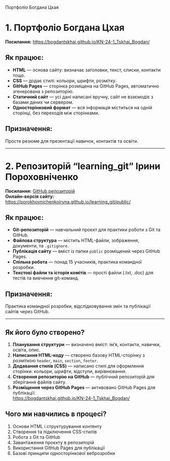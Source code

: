  Портфоліо Богдана Цхая
 ></style></head><body id="preview">
<h1 class="code-line" data-line-start=0 data-line-end=1 ><a id="1____0"></a>1. Портфоліо Богдана Цхая</h1>
<p class="has-line-data" data-line-start="1" data-line-end="2"><strong>Посилання:</strong> <a href="https://bogdantskhai.github.io/KN-24-1_Tskhai_Bogdan/">https://bogdantskhai.github.io/KN-24-1_Tskhai_Bogdan/</a></p>
<h2 class="code-line" data-line-start=3 data-line-end=4 ><a id="__3"></a>Як працює:</h2>
<ul>
<li class="has-line-data" data-line-start="4" data-line-end="5"><strong>HTML</strong> — основа сайту: визначає заголовки, текст, списки, контакти тощо.</li>
<li class="has-line-data" data-line-start="5" data-line-end="6"><strong>CSS</strong> — додає стилі: кольори, шрифти, розмітку.</li>
<li class="has-line-data" data-line-start="6" data-line-end="7"><strong>GitHub Pages</strong> — сторінка розміщена на GitHub Pages, автоматично згенерована з репозиторію.</li>
<li class="has-line-data" data-line-start="7" data-line-end="8"><strong>Статичний сайт</strong> — усі дані написані вручну, сайт не взаємодіє з базами даних чи сервером.</li>
<li class="has-line-data" data-line-start="8" data-line-end="10"><strong>Односторінковий формат</strong> — вся інформація міститься на одній сторінці, без переходів між сторінками.</li>
</ul>
<h2 class="code-line" data-line-start=10 data-line-end=11 ><a id="_10"></a>Призначення:</h2>
<p class="has-line-data" data-line-start="11" data-line-end="12">Просте резюме для презентації навичок, контактів та освіти.</p>
<hr>
<h1 class="code-line" data-line-start=15 data-line-end=16 ><a id="2__learning_git___15"></a>2. Репозиторій “learning_git” Ірини Пороховніченко</h1>
<p class="has-line-data" data-line-start="16" data-line-end="18"><strong>Посилання:</strong> <a href="https://github.com/PorokhovnichenkoIryna/learning_git">GitHub репозиторій</a><br>
<strong>Онлайн-версія сайту:</strong> <a href="https://porokhovnichenkoiryna.github.io/learning_git/public/">https://porokhovnichenkoiryna.github.io/learning_git/public/</a></p>
<h2 class="code-line" data-line-start=19 data-line-end=20 ><a id="__19"></a>Як працює:</h2>
<ul>
<li class="has-line-data" data-line-start="20" data-line-end="21"><strong>Git-репозиторій</strong> — навчальний проєкт для практики роботи з Git та GitHub.</li>
<li class="has-line-data" data-line-start="21" data-line-end="22"><strong>Файлова структура</strong> — містить HTML-файли, зображення, документи, та <code>.gitignore</code>.</li>
<li class="has-line-data" data-line-start="22" data-line-end="23"><strong>Публікація сайту</strong> — вміст із папки <code>public</code> розміщений через GitHub Pages.</li>
<li class="has-line-data" data-line-start="23" data-line-end="24"><strong>Спільна робота</strong> — понад 15 учасників, практика командної розробки.</li>
<li class="has-line-data" data-line-start="24" data-line-end="26"><strong>Текстові файли та історія комітів</strong> — прості файли (.txt, .doc) для тестів та вивчення git-команд.</li>
</ul>
<h2 class="code-line" data-line-start=26 data-line-end=27 ><a id="_26"></a>Призначення:</h2>
<p class="has-line-data" data-line-start="27" data-line-end="28">Практика командної розробки, відслідковування змін та публікації сайтів через GitHub.</p>
<hr>
<h2 class="code-line" data-line-start=31 data-line-end=32 ><a id="____31"></a>Як його було створено?</h2>
<ol>
<li class="has-line-data" data-line-start="32" data-line-end="33"><strong>Планування структури</strong> — визначено вміст: ім’я, контакти, навички, освіта, опис.</li>
<li class="has-line-data" data-line-start="33" data-line-end="34"><strong>Написання HTML-коду</strong> — створено базову HTML-сторінку з розміткою <code>header</code>, <code>main</code>, <code>section</code>, <code>footer</code>.</li>
<li class="has-line-data" data-line-start="34" data-line-end="35"><strong>Додавання стилів (CSS)</strong> — написано стилі для оформлення сторінки: кольори, шрифти, відступи, вирівнювання.</li>
<li class="has-line-data" data-line-start="35" data-line-end="36"><strong>Створення репозиторію на GitHub</strong> — публічний репозиторій для зберігання файлів сайту.</li>
<li class="has-line-data" data-line-start="36" data-line-end="39"><strong>Розміщення через GitHub Pages</strong> — активовано GitHub Pages для публікації:<br>
<a href="https://bogdantskhai.github.io/KN-24-1_Tskhai_Bogdan/">https://bogdantskhai.github.io/KN-24-1_Tskhai_Bogdan/</a></li>
</ol>
<h2 class="code-line" data-line-start=39 data-line-end=40 ><a id="_____39"></a>Чого ми навчились в процесі?</h2>
<ol>
<li class="has-line-data" data-line-start="40" data-line-end="41">Основи HTML і структурування контенту</li>
<li class="has-line-data" data-line-start="41" data-line-end="42">Створення та підключення CSS-стилів</li>
<li class="has-line-data" data-line-start="42" data-line-end="43">Робота з Git та GitHub</li>
<li class="has-line-data" data-line-start="43" data-line-end="44">Завантаження проєкту в репозиторій</li>
<li class="has-line-data" data-line-start="44" data-line-end="45">Використання GitHub Pages для публікації</li>
<li class="has-line-data" data-line-start="45" data-line-end="46">Базові принципи односторінкової веброзробки</li>
</ol>

</body></html>
